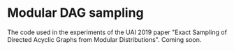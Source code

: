 # Modular DAG sampling
The code used in the experiments of the UAI 2019 paper "Exact Sampling of Directed Acyclic Graphs from Modular Distributions". Coming soon.
